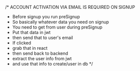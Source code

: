 /*
ACCOUNT ACTIVATION VIA EMAIL IS REQUIRED ON SIGNUP

- Before signup you run preSignup
- So basically whatever data you need on signup
- You need to get from user during preSignup
- Put that data in jwt
- then send that to user's email
- If clicked
- grab that in react
- then send back to backend
- extract the user info from jwt
- and use that info to create/user in db
*/